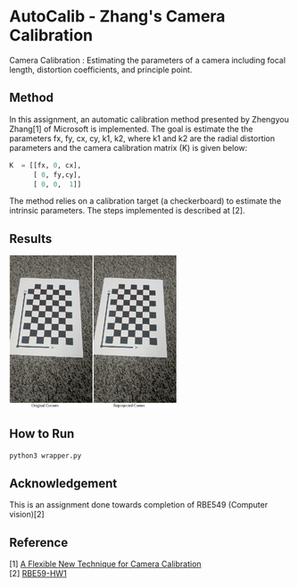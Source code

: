 # AutoCalib - Zhang's Camera Calibration
Camera Calibration : Estimating the parameters of a camera including focal length, distortion coefficients, and principle point. 
## Method 
In this assignment, an automatic calibration method presented by Zhengyou Zhang[1] of Microsoft is implemented. The goal is estimate the the parameters fx, fy, cx, cy, k1, k2, where k1 and k2 are the radial distortion parameters and the camera calibration matrix (K) is given below:

```python
K  = [[fx, 0, cx],
      [ 0, fy,cy],
      [ 0, 0,  1]]
```

The method relies on a calibration target (a checkerboard) to estimate the intrinsic parameters. The steps implemented is described at [2].

## Results 

<img src="Result/result.png"  alt="Original" width="300"/> 

## How to Run 
```python
python3 wrapper.py
```
## Acknowledgement
This is an assignment done towards completion of RBE549 (Computer vision)[2]

## Reference
[1] [A Flexible New Technique for Camera
Calibration](https://www.microsoft.com/en-us/research/wp-content/uploads/2016/02/tr98-71.pdf)  
[2] [RBE59-HW1](https://rbe549.github.io/fall2022/hw/hw1/)

